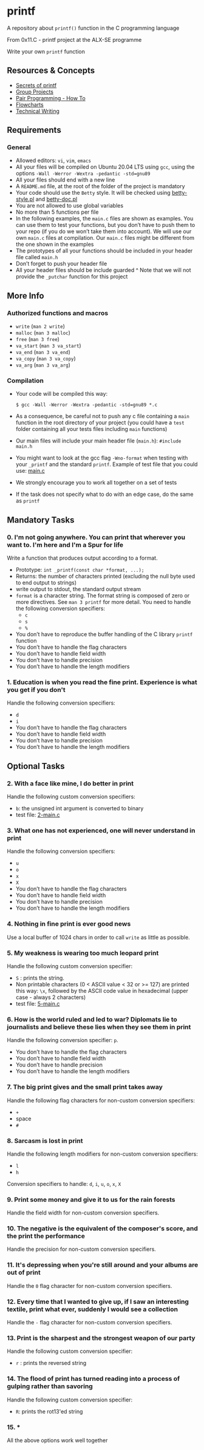  # printf

A repository about `printf()` function in the C programming language

From 0x11.C - printf project at the ALX-SE programme

Write your own `printf` function

## Resources & Concepts

* [Secrets of printf](https://github.com/AlainPascal/printf/blob/main/nts/secretsOf_printf.pdf)
* [Group Projects](https://github.com/AlainPascal/printf/blob/main/nts/groupProjects.md)
* [Pair Programming - How To](https://github.com/AlainPascal/printf/blob/main/nts/technicalWriting.md)
* [Flowcharts](https://github.com/AlainPascal/printf/blob/main/nts/flowcharts.md)
* [Technical Writing](https://github.com/AlainPascal/printf/blob/main/nts/technicalWriting.md)

## Requirements

### General


* Allowed editors: `vi`, `vim`, `emacs`
* All your files will be compiled on Ubuntu 20.04 LTS using `gcc`, using the options `-Wall -Werror -Wextra -pedantic -std=gnu89`
* All your files should end with a new line
* A `README.md` file, at the root of the folder of the project is mandatory
* Your code should use the `Betty` style. It will be checked using [betty-style.pl](https://github.com/holbertonschool/Betty/blob/master/betty-style.pl) and [betty-doc.pl](https://github.com/holbertonschool/Betty/blob/master/betty-doc.pl)
* You are not allowed to use global variables
* No more than 5 functions per file
* In the following examples, the `main.c` files are shown as examples. You can use them to test your functions, but you don’t have to push them to your repo (if you do we won’t take them into account). We will use our own `main.c` files at compilation. Our `main.c` files might be different from the one shown in the examples
* The prototypes of all your functions should be included in your header file called `main.h`
* Don’t forget to push your header file
* All your header files should be include guarded
^ Note that we will not provide the `_putchar` function for this project

## More Info

### Authorized functions and macros


* `write` (`man 2 write`)
* `malloc` (`man 3 malloc`)
* `free` (`man 3 free`)
* `va_start` (`man 3 va_start`)
* `va_end` (`man 3 va_end`)
* `va_copy` (`man 3 va_copy`)
* `va_arg` (`man 3 va_arg`)

### Compilation

* Your code will be compiled this way:
    ```
    $ gcc -Wall -Werror -Wextra -pedantic -std=gnu89 *.c
    ```

* As a consequence, be careful not to push any c file containing a `main` function in the root directory of your project (you could have a `test` folder containing all your tests files including `main` functions)
* Our main files will include your main header file (`main.h`): `#include main.h`
* You might want to look at the gcc flag `-Wno-format` when testing with your `_printf` and the standard `printf`. Example of test file that you could use: [main.c](https://github.com/AlainPascal/printf/blob/main/test/main.c)
* We strongly encourage you to work all together on a set of tests
* If the task does not specify what to do with an edge case, do the same as `printf`


## Mandatory Tasks

### 0. I'm not going anywhere. You can print that wherever you want to. I'm here and I'm a Spur for life

Write a function that produces output according to a format.

* Prototype: `int _printf(const char *format, ...);`
* Returns: the number of characters printed (excluding the null byte used to end output to strings)
* write output to stdout, the standard output stream
* `format` is a character string. The format string is composed of zero or more directives. See `man 3 printf` for more detail. You need to handle the following conversion specifiers:
    * `c`
    * `s`
    * `%`
* You don’t have to reproduce the buffer handling of the C library `printf` function
* You don’t have to handle the flag characters
* You don’t have to handle field width
* You don’t have to handle precision
* You don’t have to handle the length modifiers

### 1. Education is when you read the fine print. Experience is what you get if you don't

Handle the following conversion specifiers:

* `d`
* `i`
* You don’t have to handle the flag characters
* You don’t have to handle field width
* You don’t have to handle precision
* You don’t have to handle the length modifiers

## Optional Tasks

### 2. With a face like mine, I do better in print 

Handle the following custom conversion specifiers:

* `b`: the unsigned int argument is converted to binary
* test file: [2-main.c](https://github.com/AlainPascal/printf/blob/main/test/2-main.c)

### 3. What one has not experienced, one will never understand in print

Handle the following conversion specifiers:

* `u`
* `o`
* `x`
* `X`
* You don’t have to handle the flag characters
* You don’t have to handle field width
* You don’t have to handle precision
* You don’t have to handle the length modifiers

### 4. Nothing in fine print is ever good news

Use a local buffer of 1024 chars in order to call `write` as little as possible.

### 5. My weakness is wearing too much leopard print 

Handle the following custom conversion specifier:

* `S` : prints the string.
* Non printable characters (0 < ASCII value < 32 or >= 127) are printed this way: `\x`, followed by the ASCII code value in hexadecimal (upper case - always 2 characters)
* test file: [5-main.c](https://github.com/AlainPascal/printf/blob/main/test/5-main.c)

### 6. How is the world ruled and led to war? Diplomats lie to journalists and believe these lies when they see them in print

Handle the following conversion specifier: `p`.

* You don’t have to handle the flag characters
* You don’t have to handle field width
* You don’t have to handle precision
* You don’t have to handle the length modifiers

### 7. The big print gives and the small print takes away

Handle the following flag characters for non-custom conversion specifiers:

* `+`
* space
* `#`

### 8. Sarcasm is lost in print

Handle the following length modifiers for non-custom conversion specifiers:

* `l`
* `h`

Conversion specifiers to handle: `d`, `i`, `u`, `o`, `x`, `X`

### 9. Print some money and give it to us for the rain forests

Handle the field width for non-custom conversion specifiers.

### 10. The negative is the equivalent of the composer's score, and the print the performance

Handle the precision for non-custom conversion specifiers.

### 11. It's depressing when you're still around and your albums are out of print

Handle the `0` flag character for non-custom conversion specifiers.

### 12. Every time that I wanted to give up, if I saw an interesting textile, print what ever, suddenly I would see a collection

Handle the `-` flag character for non-custom conversion specifiers.

### 13. Print is the sharpest and the strongest weapon of our party

Handle the following custom conversion specifier:

* `r` : prints the reversed string

### 14. The flood of print has turned reading into a process of gulping rather than savoring

Handle the following custom conversion specifier:

* `R`: prints the rot13'ed string

### 15. *

All the above options work well together
